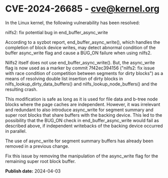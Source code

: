 # CVE-2024-26685 - cve@kernel.org

In the Linux kernel, the following vulnerability has been resolved:

nilfs2: fix potential bug in end_buffer_async_write

According to a syzbot report, end_buffer_async_write(), which handles the
completion of block device writes, may detect abnormal condition of the
buffer async_write flag and cause a BUG_ON failure when using nilfs2.

Nilfs2 itself does not use end_buffer_async_write().  But, the async_write
flag is now used as a marker by commit 7f42ec394156 ("nilfs2: fix issue
with race condition of competition between segments for dirty blocks") as
a means of resolving double list insertion of dirty blocks in
nilfs_lookup_dirty_data_buffers() and nilfs_lookup_node_buffers() and the
resulting crash.

This modification is safe as long as it is used for file data and b-tree
node blocks where the page caches are independent.  However, it was
irrelevant and redundant to also introduce async_write for segment summary
and super root blocks that share buffers with the backing device.  This
led to the possibility that the BUG_ON check in end_buffer_async_write
would fail as described above, if independent writebacks of the backing
device occurred in parallel.

The use of async_write for segment summary buffers has already been
removed in a previous change.

Fix this issue by removing the manipulation of the async_write flag for
the remaining super root block buffer.

**Publish date:** 2024-04-03
